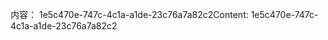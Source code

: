 <span data-ttu-id="ef98a-101">内容： 1e5c470e-747c-4c1a-a1de-23c76a7a82c2</span><span class="sxs-lookup"><span data-stu-id="ef98a-101">Content: 1e5c470e-747c-4c1a-a1de-23c76a7a82c2</span></span>